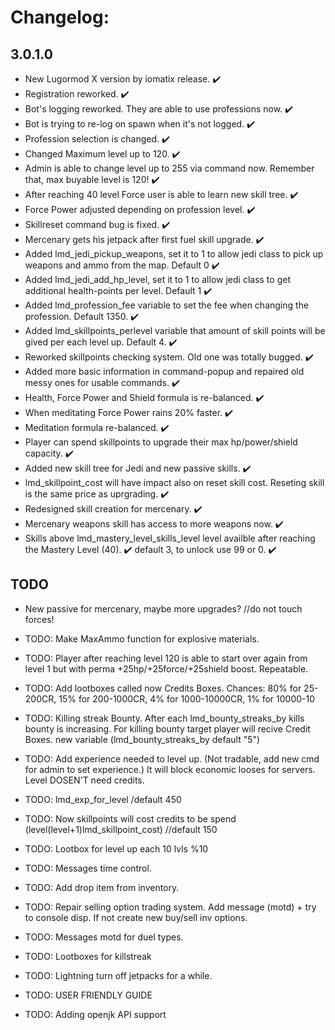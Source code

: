 # Changelog:

## 3.0.1.0
- New Lugormod X version by iomatix release. ✔️
- Registration reworked. ✔️
- Bot's logging reworked. They are able to use professions now. ✔️
- Bot is trying to re-log on spawn when it's not logged. ✔️
- Profession selection is changed. ✔️
- Changed Maximum level up to 120. ✔️
- Admin is able to change level up to 255 via command now. Remember that, max buyable level is 120! ✔️
- After reaching 40 level Force user is able to learn new skill tree. ✔️
- Force Power adjusted depending on profession level. ✔️
- Skillreset command bug is fixed. ✔️
- Mercenary gets his jetpack after first fuel skill upgrade. ✔️
- Added lmd_jedi_pickup_weapons, set it to 1 to allow jedi class to pick up weapons and ammo from the map. Default 0 ✔️
- Added lmd_jedi_add_hp_level, set it to 1 to allow jedi class to get additional health-points per level. Default 1 ✔️
- Added lmd_profession_fee variable to set the fee when changing the profession. Default 1350. ✔️
- Added lmd_skillpoints_perlevel variable that amount of skill points will be gived per each level up. Default 4. ✔️
- Reworked skillpoints checking system. Old one was totally bugged. ✔️
- Added more basic information in command-popup and repaired old messy ones for usable commands. ✔️
- Health, Force Power and Shield formula is re-balanced. ✔️
- When meditating Force Power rains 20% faster.  ✔️
- Meditation formula re-balanced.  ✔️
- Player can spend skillpoints to upgrade their max hp/power/shield capacity. ✔️
- Added new skill tree for Jedi and new passive skills. ✔️
- lmd_skillpoint_cost will have impact also on reset skill cost. Reseting skill is the same price as uprgrading. ✔️
- Redesigned skill creation for mercenary. ✔️
- Mercenary weapons skill has access to more weapons now. ✔️
- Skills above lmd_mastery_level_skills_level level availble after reaching the Mastery Level (40). ✔️ default 3, to unlock use 99 or 0. ✔️

## TODO
- New passive for mercenary, maybe more upgrades? //do not touch forces!

- TODO: Make MaxAmmo function for explosive materials.  

- TODO: Player after reaching level 120 is able to start over again from level 1 but with perma +25hp/+25force/+25shield boost. Repeatable. 
- TODO: Add lootboxes called now Credits Boxes. Chances: 80% for 25-200CR, 15% for 200-1000CR, 4% for 1000-10000CR, 1% for 10000-10
- TODO: Killing streak Bounty. After each lmd_bounty_streaks_by kills bounty is increasing. For killing bounty target player will recive Credit Boxes. new variable (lmd_bounty_streaks_by default "5")

- TODO: Add experience needed to level up. (Not tradable, add new cmd for admin to set experience.) It will block economic looses for servers. Level DOSEN'T need credits.
- TODO: lmd_exp_for_level /default 450
- TODO: Now skillpoints will cost credits to be spend (level(level+1)lmd_skillpoint_cost)  //default 150

- TODO: Lootbox for level up each 10 lvls %10
- TODO: Messages time control.
- TODO: Add drop item from inventory.
- TODO: Repair selling option trading system. Add message (motd) + try to console disp. If not create new buy/sell inv options.
- TODO: Messages motd for duel types.
- TODO: Lootboxes for killstreak

- TODO: Lightning turn off jetpacks for a while. 

- TODO: USER FRIENDLY GUIDE
- TODO: Adding openjk API support
